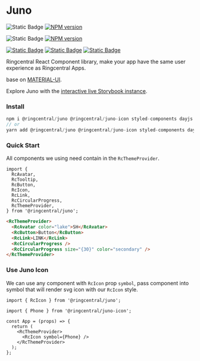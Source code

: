 # Juno

![Static Badge](https://img.shields.io/badge/juno-core-f54785) [![NPM version](https://img.shields.io/npm/v/@ringcentral/juno/latest.svg)](https://www.npmjs.com/package/@ringcentral/juno)

![Static Badge](https://img.shields.io/badge/juno-icon-f5c747) [![NPM version](https://img.shields.io/npm/v/@ringcentral/juno-icon/latest.svg)](https://www.npmjs.com/package/@ringcentral/juno-icon)

[![Static Badge](https://img.shields.io/badge/github-8A2BE2)](https://github.com/ringcentral/juno) [![Static Badge](https://img.shields.io/badge/stackblitz-8A2BE2)](https://stackblitz.com/edit/juno-vite-example-zksfob?file=src%2FApp.tsx) [![Static Badge](https://img.shields.io/badge/Codesandbox-8A2BE2)](https://codesandbox.io/s/4j370)

Ringcentral React Component library, make your app have the same user experience as Ringcentral Apps.

base on [MATERIAL-UI](https://material-ui.com/).

Explore Juno with the [interactive live Storybook instance](https://ringcentral.github.io/juno/).

### Install

```ts
npm i @ringcentral/juno @ringcentral/juno-icon styled-components dayjs
// or
yarn add @ringcentral/juno @ringcentral/juno-icon styled-components dayjs
```

### Quick Start

All components we using need contain in the `RcThemeProvider`.

```tsx
import {
  RcAvatar,
  RcTooltip,
  RcButton,
  RcIcon,
  RcLink,
  RcCircularProgress,
  RcThemeProvider,
} from '@ringcentral/juno';
```

```html
<RcThemeProvider>
  <RcAvatar color="lake">SH</RcAvatar>
  <RcButton>Button</RcButton>
  <RcLink>LINK</RcLink>
  <RcCircularProgress />
  <RcCircularProgress size="{30}" color="secondary" />
</RcThemeProvider>
```

### Use Juno Icon

We can use any component with `RcIcon` prop `symbol`, pass component into symbol that will render svg icon with our `RcIcon` style.

```tsx
import { RcIcon } from '@ringcentral/juno';

import { Phone } from '@ringcentral/juno-icon';

const App = (props) => {
  return (
    <RcThemeProvider>
      <RcIcon symbol={Phone} />
    </RcThemeProvider>
  );
};
```
